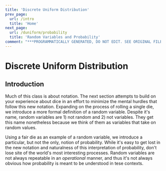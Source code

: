 ```yaml
---
title: 'Discrete Uniform Distribution'
prev_page:
  url: /intro
  title: 'Home'
next_page:
  url: /duniform/probability
  title: 'Random Variables and Probability'
comment: "***PROGRAMMATICALLY GENERATED, DO NOT EDIT. SEE ORIGINAL FILES IN /content***"
---
```

# Discrete Uniform Distribution

## Introduction

Much of this class is about notation.  The next section attempts to
build on your experience about dice in an effort to minimize the
mental hurdles that follow this new notation.  Expanding on the
process of rolling a single die, we introduce a more formal definition
of a random variable.  Despite it's name, random variables are 1) not
random and 2) not variables.  They get this name nonetheless because
we think of them as variables that take on random values.

Using a fair die as an example of a random variable, we introduce a
particular, but not the only, notion of probability.  While it's easy
to get lost in the new notation and naturalness of this interpretation
of probability, don't lose site of the world's most interesting
processes.  Random variables are not always repeatable in an
*operational* manner, and thus it's not always obvious how probability
is meant to be understood in tese contexts.
